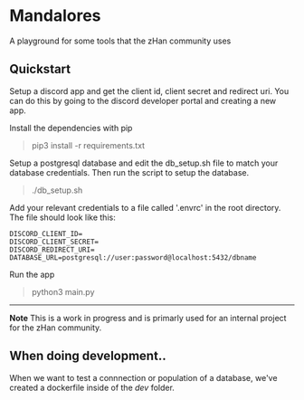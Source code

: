 # Mandalores
A playground for some tools that the zHan community uses

## Quickstart
Setup a discord app and get the client id, client secret and redirect uri. You can do this by going to the discord developer portal and creating a new app.

Install the dependencies with pip
> pip3 install -r requirements.txt

Setup a postgresql database and edit the db_setup.sh file to match your database credentials. Then run the script to setup the database.
> ./db_setup.sh

Add your relevant credentials to a file called '.envrc' in the root directory. The file should look like this:
```
DISCORD_CLIENT_ID=
DISCORD_CLIENT_SECRET=
DISCORD_REDIRECT_URI=
DATABASE_URL=postgresql://user:password@localhost:5432/dbname
```

Run the app
> python3 main.py

---

**Note**
This is a work in progress and is primarly used for an internal project for the zHan community.

## When doing development..
When we want to test a connnection or population of a database, we've created a dockerfile inside of the _dev_ folder.

